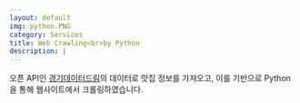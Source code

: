 ```yaml
---
layout: default
img: python.PNG
category: Services
title: Web Crawling<br>by Python
description: |
---
```

오픈 API인 [경기데이터드림](https://data.gg.go.kr)의 데이터로 맛집 정보를 가져오고, 이를 기반으로 Python을 통해 웹사이트에서 크롤링하였습니다.